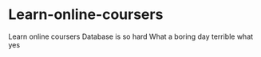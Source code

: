 # Learn-online-coursers
Learn online coursers
Database is so hard
What a boring day
terrible
what
yes
